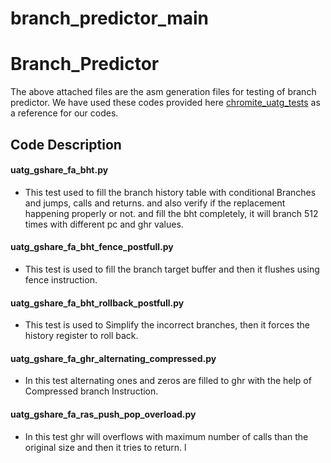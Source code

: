 # branch_predictor_main

# Branch_Predictor
The above attached files are the asm generation files for testing of branch predictor.
We have used these codes provided here [chromite_uatg_tests](https://github.com/incoresemi/chromite_uatg_tests)  as a reference for our codes.

## Code Description
#### uatg_gshare_fa_bht.py 
- This test used to fill the branch history table with conditional Branches and jumps, calls and returns. and also verify if the replacement happening properly or not. and fill the bht completely, it will branch 512 times with different pc and ghr values.

#### uatg_gshare_fa_bht_fence_postfull.py
- This test is used to fill the branch target buffer and then it flushes using fence instruction.
#### uatg_gshare_fa_bht_rollback_postfull.py
- This test is used to Simplify the incorrect branches, then it forces the history register to roll back.
#### uatg_gshare_fa_ghr_alternating_compressed.py 
- In this test alternating ones and zeros are filled to ghr with the help of Compressed branch Instruction.
#### uatg_gshare_fa_ras_push_pop_overload.py 
- In this test ghr will overflows with maximum number of calls than the original size and then it tries to return.
l
